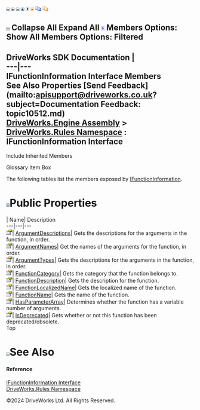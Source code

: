 ![](dotnetimages/collapse.gif) ![](dotnetimages/expand.gif) ![](dotnetimages/collapse.gif) ![](dotnetimages/expand.gif) ![](dotnetimages/drpdown.gif) ![](dotnetimages/drpdown_orange.gif) ![](dotnetimages/copycode.gif) ![](dotnetimages/copycodeHighlight.gif)

![](dotnetimages/collapse.gif) Collapse All Expand All ![](dotnetimages/drpdown.gif) Members Options: Show All  Members Options: Filtered   
---  
DriveWorks SDK Documentation  |   
---|---  
IFunctionInformation Interface Members   
See Also Properties [Send Feedback](mailto:apisupport@driveworks.co.uk?subject=Documentation Feedback: topic10512.md)  
[DriveWorks.Engine Assembly](topic2156.md) > [DriveWorks.Rules Namespace](topic10510.md) : IFunctionInformation Interface  
---  
  
Include Inherited Members    


Glossary Item Box

The following tables list the members exposed by [IFunctionInformation](topic10512.md).

# ![](dotnetimages/collapse.gif)Public Properties

| Name| Description  
---|---|---  
![ Property](dotnetimages/Property.gif)| [ArgumentDescriptions](topic10517.md)| Gets the descriptions for the arguments in the function, in order.   
![ Property](dotnetimages/Property.gif)| [ArgumentNames](topic10518.md)| Get the names of the arguments for the function, in order.   
![ Property](dotnetimages/Property.gif)| [ArgumentTypes](topic10519.md)| Gets the descriptions for the arguments in the function, in order.   
![ Property](dotnetimages/Property.gif)| [FunctionCategory](topic10520.md)| Gets the category that the function belongs to.   
![ Property](dotnetimages/Property.gif)| [FunctionDescription](topic10521.md)| Gets the description for the function.   
![ Property](dotnetimages/Property.gif)| [FunctionLocalizedName](topic10522.md)| Gets the localized name of the function.   
![ Property](dotnetimages/Property.gif)| [FunctionName](topic10523.md)| Gets the name of the function.   
![ Property](dotnetimages/Property.gif)| [HasParameterArray](topic10524.md)| Determines whether the function has a variable number of arguments.   
![ Property](dotnetimages/Property.gif)| [IsDeprecated](topic10525.md)| Gets whether or not this function has been deprecated/obsolete.   
Top

# ![](dotnetimages/collapse.gif)See Also

#### Reference

[IFunctionInformation Interface](topic10512.md)   
[DriveWorks.Rules Namespace](topic10510.md)

©2024 DriveWorks Ltd. All Rights Reserved.
